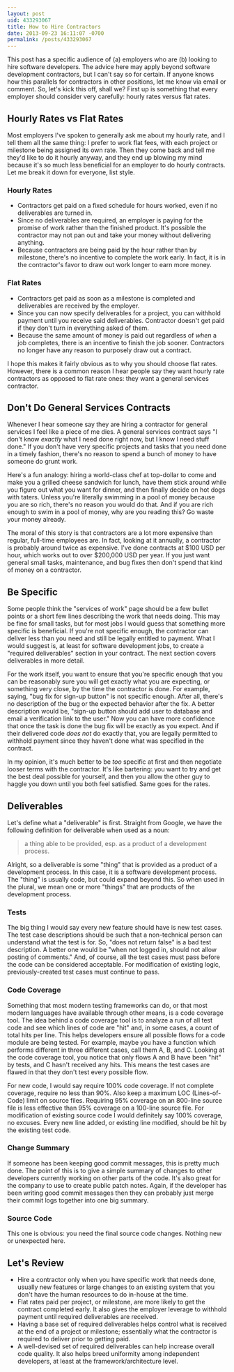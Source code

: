 ```yaml
---
layout: post
uid: 433293067
title: How to Hire Contractors
date: 2013-09-23 16:11:07 -0700
permalink: /posts/433293067
---
```


This post has a specific audience of (a) employers who are (b) looking to hire
software developers. The advice here may apply beyond software development
contractors, but I can't say so for certain. If anyone knows how this parallels
for contractors in other positions, let me know via email or comment. So, let's
kick this off, shall we? First up is something that every employer should
consider very carefully: hourly rates versus flat rates.

## Hourly Rates vs Flat Rates

Most employers I've spoken to generally ask me about my hourly rate, and I tell
them all the same thing: I prefer to work flat fees, with each project or
milestone being assigned its own rate. Then they come back and tell me they'd
like to do it hourly anyway, and they end up blowing my mind because it's so
much less beneficial for an employer to do hourly contracts. Let me break it
down for everyone, list style.

### Hourly Rates

- Contractors get paid on a fixed schedule for hours worked, even if no
  deliverables are turned in.
- Since no deliverables are required, an employer is paying for the promise of
  work rather than the finished product. It's possible the contractor may not
  pan out and take your money without delivering anything.
- Because contractors are being paid by the hour rather than by milestone,
  there's no incentive to complete the work early. In fact, it is in the
  contractor's favor to draw out work longer to earn more money.

### Flat Rates

- Contractors get paid as soon as a milestone is completed and deliverables are
  received by the employer.
- Since you can now specify deliverables for a project, you can withhold payment
  until you receive said deliverables. Contractor doesn't get paid if they don't
  turn in everything asked of them.
- Because the same amount of money is paid out regardless of _when_ a job
  completes, there is an incentive to finish the job sooner. Contractors no
  longer have any reason to purposely draw out a contract.

I hope this makes it fairly obvious as to why you should choose flat
rates. However, there is a common reason I hear people say they want hourly rate
contractors as opposed to flat rate ones: they want a general services
contractor.

## Don't Do General Services Contracts

Whenever I hear someone say they are hiring a contractor for general services I
feel like a piece of me dies. A general services contract says "I don't know
_exactly_ what I need done right now, but I know I need stuff done." If you
don't have very specific projects and tasks that you need done in a timely
fashion, there's no reason to spend a bunch of money to have someone do grunt
work.

Here's a fun analogy: hiring a world-class chef at top-dollar to come and make
you a grilled cheese sandwich for lunch, have them stick around while you figure
out what you want for dinner, and then finally decide on hot dogs with
taters. Unless you're literally swimming in a pool of money because you are so
rich, there's no reason you would do that. And if you are rich enough to swim in
a pool of money, why are you reading this? Go waste your money already.

The moral of this story is that contractors are a lot more expensive than
regular, full-time employees are. In fact, looking at it annually, a contractor
is probably around twice as expensive. I've done contracts at $100 USD per hour,
which works out to over $200,000 USD per year. If you just want general small
tasks, maintenance, and bug fixes then don't spend that kind of money on a
contractor.

## Be Specific

Some people think the "services of work" page should be a few bullet points or a
short few lines describing the work that needs doing. This may be fine for small
tasks, but for most jobs I would guess that something more specific is
beneficial. If you're not specific enough, the contractor can deliver less than
you need and still be legally entitled to payment. What I would suggest is, at
least for software development jobs, to create a "required deliverables" section
in your contract. The next section covers deliverables in more detail.

For the work itself, you want to ensure that you're specific enough that you can
be reasonably sure you will get exactly what you are expecting, or something
very close, by the time the contractor is done. For example, saying, "bug fix
for sign-up button" is not specific enough. After all, there's no description of
the bug or the expected behavior after the fix. A better description would be,
"sign-up button should add user to database and email a verification link to the
user." Now you can have more confidence that once the task is done the bug fix
will be exactly as you expect. And if their delivered code _does not_ do exactly
that, you are legally permitted to withhold payment since they haven't done what
was specified in the contract.

In my opinion, it's much better to be _too_ specific at first and then negotiate
looser terms with the contractor. It's like bartering: you want to try and get
the best deal possible for yourself, and then you allow the other guy to haggle
you down until you both feel satisfied. Same goes for the rates.

## Deliverables

Let's define what a "deliverable" is first. Straight from Google, we have the
following definition for deliverable when used as a noun:

> a thing able to be provided, esp. as a product of a development process.

Alright, so a deliverable is some "thing" that is provided as a product of a
development process. In this case, it is a software development process. The
"thing" is usually code, but could expand beyond this. So when used in the
plural, we mean one or more "things" that are products of the development
process.

### Tests

The big thing I would say every new feature should have is new test cases. The
test case descriptions should be such that a non-technical person can understand
what the test is for. So, "does not return false" is a bad test description. A
better one would be "when not logged in, should not allow posting of comments."
And, of course, all the test cases must pass before the code can be considered
acceptable. For modification of existing logic, previously-created test cases
must continue to pass.

### Code Coverage

Something that most modern testing frameworks can do, or that most modern
languages have available through other means, is a code coverage tool. The idea
behind a code coverage tool is to analyze a run of all test code and see which
lines of code are "hit" and, in some cases, a count of total hits per line. This
helps developers ensure all possible flows for a code module are being
tested. For example, maybe you have a function which performs different in three
different cases, call them A, B, and C. Looking at the code coverage tool, you
notice that only flows A and B have been "hit" by tests, and C hasn't received
any hits. This means the test cases are flawed in that they don't test every
possible flow.

For new code, I would say require 100% code coverage. If not complete coverage,
require no less than 90%. Also keep a maximum LOC (Lines-of-Code) limit on
source files. Requiring 95% coverage on an 800-line source file is less
effective than 95% coverage on a 100-line source file. For modification of
existing source code I would definitely say 100% coverage, no excuses. Every new
line added, or existing line modified, should be hit by the existing test code.

### Change Summary

If someone has been keeping good commit messages, this is pretty much done. The
point of this is to give a simple summary of changes to other developers
currently working on other parts of the code. It's also great for the company to
use to create public patch notes. Again, if the developer has been writing good
commit messages then they can probably just merge their commit logs together
into one big summary.

### Source Code

This one is obvious: you need the final source code changes. Nothing new or
unexpected here.

## Let's Review

- Hire a contractor only when you have specific work that needs done, usually
  new features or large changes to an existing system that you don't have the
  human resources to do in-house at the time.
- Flat rates paid per project, or milestone, are more likely to get the contract
  completed early. It also gives the employer leverage to withhold payment until
  required deliverables are received.
- Having a base set of required deliverables helps control what is received at
  the end of a project or milestone; essentially what the contractor is required
  to deliver prior to getting paid.
- A well-devised set of required deliverables can help increase overall code
  quality. It also helps breed uniformity among independent developers, at least
  at the framework/architecture level.
